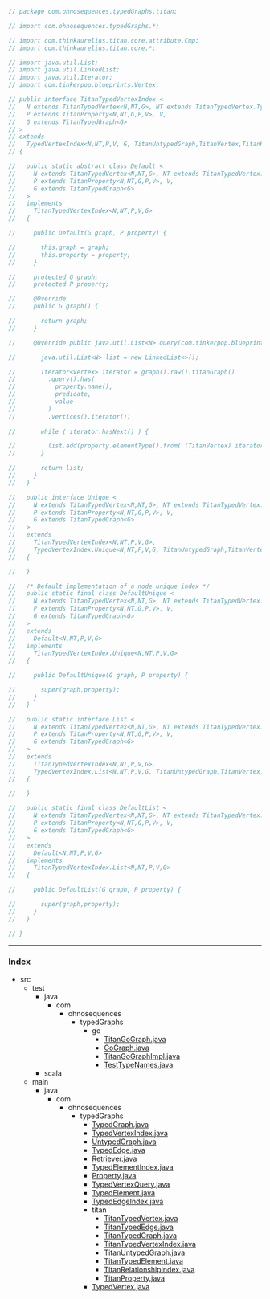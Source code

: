 
```java
// package com.ohnosequences.typedGraphs.titan;

// import com.ohnosequences.typedGraphs.*;

// import com.thinkaurelius.titan.core.attribute.Cmp;
// import com.thinkaurelius.titan.core.*;

// import java.util.List;
// import java.util.LinkedList;
// import java.util.Iterator;
// import com.tinkerpop.blueprints.Vertex;

// public interface TitanTypedVertexIndex <
//   N extends TitanTypedVertex<N,NT,G>, NT extends TitanTypedVertex.Type<N,NT,G>,
//   P extends TitanProperty<N,NT,G,P,V>, V,
//   G extends TitanTypedGraph<G>
// > 
// extends 
//   TypedVertexIndex<N,NT,P,V, G, TitanUntypedGraph,TitanVertex,TitanKey,TitanEdge,TitanLabel>
// {

//   public static abstract class Default <
//     N extends TitanTypedVertex<N,NT,G>, NT extends TitanTypedVertex.Type<N,NT,G>,
//     P extends TitanProperty<N,NT,G,P,V>, V,
//     G extends TitanTypedGraph<G>
//   > 
//   implements 
//     TitanTypedVertexIndex<N,NT,P,V,G>
//   {

//     public Default(G graph, P property) {

//       this.graph = graph;
//       this.property = property;
//     }

//     protected G graph;
//     protected P property;

//     @Override
//     public G graph() {

//       return graph;
//     }

//     @Override public java.util.List<N> query(com.tinkerpop.blueprints.Compare predicate, V value) {

//       java.util.List<N> list = new LinkedList<>();

//       Iterator<Vertex> iterator = graph().raw().titanGraph()
//         .query().has(
//           property.name(),
//           predicate,
//           value
//         )
//         .vertices().iterator();
      
//       while ( iterator.hasNext() ) {

//         list.add(property.elementType().from( (TitanVertex) iterator.next() ));
//       }

//       return list;
//     }
//   }

//   public interface Unique <
//     N extends TitanTypedVertex<N,NT,G>, NT extends TitanTypedVertex.Type<N,NT,G>,
//     P extends TitanProperty<N,NT,G,P,V>, V,
//     G extends TitanTypedGraph<G>
//   > 
//   extends
//     TitanTypedVertexIndex<N,NT,P,V,G>,
//     TypedVertexIndex.Unique<N,NT,P,V,G, TitanUntypedGraph,TitanVertex,TitanKey,TitanEdge,TitanLabel>
//   {

//   }

//   /* Default implementation of a node unique index */
//   public static final class DefaultUnique <
//     N extends TitanTypedVertex<N,NT,G>, NT extends TitanTypedVertex.Type<N,NT,G>,
//     P extends TitanProperty<N,NT,G,P,V>, V,
//     G extends TitanTypedGraph<G>
//   > 
//   extends
//     Default<N,NT,P,V,G> 
//   implements 
//     TitanTypedVertexIndex.Unique<N,NT,P,V,G> 
//   {

//     public DefaultUnique(G graph, P property) {

//       super(graph,property);
//     }
//   }

//   public static interface List <
//     N extends TitanTypedVertex<N,NT,G>, NT extends TitanTypedVertex.Type<N,NT,G>,
//     P extends TitanProperty<N,NT,G,P,V>, V,
//     G extends TitanTypedGraph<G>
//   > 
//   extends
//     TitanTypedVertexIndex<N,NT,P,V,G>,
//     TypedVertexIndex.List<N,NT,P,V,G, TitanUntypedGraph,TitanVertex,TitanKey,TitanEdge,TitanLabel>
//   {

//   }

//   public static final class DefaultList <
//     N extends TitanTypedVertex<N,NT,G>, NT extends TitanTypedVertex.Type<N,NT,G>,
//     P extends TitanProperty<N,NT,G,P,V>, V,
//     G extends TitanTypedGraph<G>
//   > 
//   extends
//     Default<N,NT,P,V,G>
//   implements 
//     TitanTypedVertexIndex.List<N,NT,P,V,G> 
//   {

//     public DefaultList(G graph, P property) {

//       super(graph,property);
//     }
//   }

// }
```


------

### Index

+ src
  + test
    + java
      + com
        + ohnosequences
          + typedGraphs
            + go
              + [TitanGoGraph.java][test/java/com/ohnosequences/typedGraphs/go/TitanGoGraph.java]
              + [GoGraph.java][test/java/com/ohnosequences/typedGraphs/go/GoGraph.java]
              + [TitanGoGraphImpl.java][test/java/com/ohnosequences/typedGraphs/go/TitanGoGraphImpl.java]
              + [TestTypeNames.java][test/java/com/ohnosequences/typedGraphs/go/TestTypeNames.java]
    + scala
  + main
    + java
      + com
        + ohnosequences
          + typedGraphs
            + [TypedGraph.java][main/java/com/ohnosequences/typedGraphs/TypedGraph.java]
            + [TypedVertexIndex.java][main/java/com/ohnosequences/typedGraphs/TypedVertexIndex.java]
            + [UntypedGraph.java][main/java/com/ohnosequences/typedGraphs/UntypedGraph.java]
            + [TypedEdge.java][main/java/com/ohnosequences/typedGraphs/TypedEdge.java]
            + [Retriever.java][main/java/com/ohnosequences/typedGraphs/Retriever.java]
            + [TypedElementIndex.java][main/java/com/ohnosequences/typedGraphs/TypedElementIndex.java]
            + [Property.java][main/java/com/ohnosequences/typedGraphs/Property.java]
            + [TypedVertexQuery.java][main/java/com/ohnosequences/typedGraphs/TypedVertexQuery.java]
            + [TypedElement.java][main/java/com/ohnosequences/typedGraphs/TypedElement.java]
            + [TypedEdgeIndex.java][main/java/com/ohnosequences/typedGraphs/TypedEdgeIndex.java]
            + titan
              + [TitanTypedVertex.java][main/java/com/ohnosequences/typedGraphs/titan/TitanTypedVertex.java]
              + [TitanTypedEdge.java][main/java/com/ohnosequences/typedGraphs/titan/TitanTypedEdge.java]
              + [TitanTypedGraph.java][main/java/com/ohnosequences/typedGraphs/titan/TitanTypedGraph.java]
              + [TitanTypedVertexIndex.java][main/java/com/ohnosequences/typedGraphs/titan/TitanTypedVertexIndex.java]
              + [TitanUntypedGraph.java][main/java/com/ohnosequences/typedGraphs/titan/TitanUntypedGraph.java]
              + [TitanTypedElement.java][main/java/com/ohnosequences/typedGraphs/titan/TitanTypedElement.java]
              + [TitanRelationshipIndex.java][main/java/com/ohnosequences/typedGraphs/titan/TitanRelationshipIndex.java]
              + [TitanProperty.java][main/java/com/ohnosequences/typedGraphs/titan/TitanProperty.java]
            + [TypedVertex.java][main/java/com/ohnosequences/typedGraphs/TypedVertex.java]

[test/java/com/ohnosequences/typedGraphs/go/TitanGoGraph.java]: ../../../../../../test/java/com/ohnosequences/typedGraphs/go/TitanGoGraph.java.md
[test/java/com/ohnosequences/typedGraphs/go/GoGraph.java]: ../../../../../../test/java/com/ohnosequences/typedGraphs/go/GoGraph.java.md
[test/java/com/ohnosequences/typedGraphs/go/TitanGoGraphImpl.java]: ../../../../../../test/java/com/ohnosequences/typedGraphs/go/TitanGoGraphImpl.java.md
[test/java/com/ohnosequences/typedGraphs/go/TestTypeNames.java]: ../../../../../../test/java/com/ohnosequences/typedGraphs/go/TestTypeNames.java.md
[main/java/com/ohnosequences/typedGraphs/TypedGraph.java]: ../TypedGraph.java.md
[main/java/com/ohnosequences/typedGraphs/TypedVertexIndex.java]: ../TypedVertexIndex.java.md
[main/java/com/ohnosequences/typedGraphs/UntypedGraph.java]: ../UntypedGraph.java.md
[main/java/com/ohnosequences/typedGraphs/TypedEdge.java]: ../TypedEdge.java.md
[main/java/com/ohnosequences/typedGraphs/Retriever.java]: ../Retriever.java.md
[main/java/com/ohnosequences/typedGraphs/TypedElementIndex.java]: ../TypedElementIndex.java.md
[main/java/com/ohnosequences/typedGraphs/Property.java]: ../Property.java.md
[main/java/com/ohnosequences/typedGraphs/TypedVertexQuery.java]: ../TypedVertexQuery.java.md
[main/java/com/ohnosequences/typedGraphs/TypedElement.java]: ../TypedElement.java.md
[main/java/com/ohnosequences/typedGraphs/TypedEdgeIndex.java]: ../TypedEdgeIndex.java.md
[main/java/com/ohnosequences/typedGraphs/titan/TitanTypedVertex.java]: TitanTypedVertex.java.md
[main/java/com/ohnosequences/typedGraphs/titan/TitanTypedEdge.java]: TitanTypedEdge.java.md
[main/java/com/ohnosequences/typedGraphs/titan/TitanTypedGraph.java]: TitanTypedGraph.java.md
[main/java/com/ohnosequences/typedGraphs/titan/TitanTypedVertexIndex.java]: TitanTypedVertexIndex.java.md
[main/java/com/ohnosequences/typedGraphs/titan/TitanUntypedGraph.java]: TitanUntypedGraph.java.md
[main/java/com/ohnosequences/typedGraphs/titan/TitanTypedElement.java]: TitanTypedElement.java.md
[main/java/com/ohnosequences/typedGraphs/titan/TitanRelationshipIndex.java]: TitanRelationshipIndex.java.md
[main/java/com/ohnosequences/typedGraphs/titan/TitanProperty.java]: TitanProperty.java.md
[main/java/com/ohnosequences/typedGraphs/TypedVertex.java]: ../TypedVertex.java.md